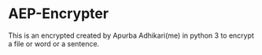 # AEP-Encrypter
This is an encrypted created by Apurba Adhikari(me) in python 3 to encrypt a file or word or a sentence.


